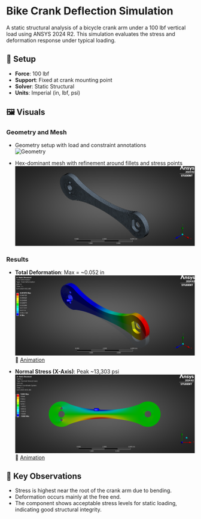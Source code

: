 # Bike Crank Deflection Simulation

A static structural analysis of a bicycle crank arm under a 100 lbf vertical load using ANSYS 2024 R2. This simulation evaluates the stress and deformation response under typical loading.

## 🔧 Setup

- **Force**: 100 lbf
- **Support**: Fixed at crank mounting point
- **Solver**: Static Structural
- **Units**: Imperial (in, lbf, psi)

## 🖼️ Visuals

### Geometry and Mesh

- Geometry setup with load and constraint annotations  
  ![Geometry](visuals/Annotated_Geometry_View.png)

- Hex-dominant mesh with refinement around fillets and stress points  
  ![Mesh](visuals/Mesh.png)

### Results

- **Total Deformation**: Max = ~0.052 in  
  ![Deformation](visuals/Total_Deformation.png)  
  🎥 [Animation](visuals/Deformation_Animation.mp4)

- **Normal Stress (X-Axis)**: Peak ~13,303 psi  
  ![Stress](visuals/Stress_Model.png)  
  🎥 [Animation](visuals/Stress_Animation.mp4)

## 📌 Key Observations

- Stress is highest near the root of the crank arm due to bending.
- Deformation occurs mainly at the free end.
- The component shows acceptable stress levels for static loading, indicating good structural integrity.

